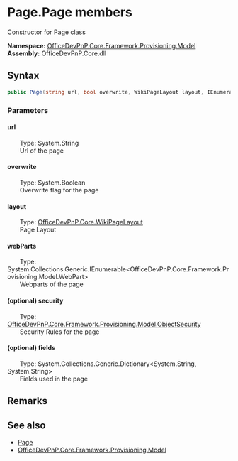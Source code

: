 # Page.Page members 
 Constructor for Page class   

**Namespace:** [OfficeDevPnP.Core.Framework.Provisioning.Model](OfficeDevPnP.Core.Framework.Provisioning.Model.md)  
**Assembly:** OfficeDevPnP.Core.dll  
## Syntax
```C#
public Page(string url, bool overwrite, WikiPageLayout layout, IEnumerable<WebPart> webParts, ObjectSecurity security, Dictionary<String, String> fields)
```
### Parameters
#### url  
&emsp;&emsp;Type: System.String  
&emsp;&emsp;Url of the page  


#### overwrite  
&emsp;&emsp;Type: System.Boolean  
&emsp;&emsp;Overwrite flag for the page  


#### layout  
&emsp;&emsp;Type: [OfficeDevPnP.Core.WikiPageLayout](OfficeDevPnP.Core.WikiPageLayout.md)  
&emsp;&emsp;Page Layout  


#### webParts  
&emsp;&emsp;Type: System.Collections.Generic.IEnumerable<OfficeDevPnP.Core.Framework.Provisioning.Model.WebPart>  
&emsp;&emsp;Webparts of the page  


#### (optional) security  
&emsp;&emsp;Type: [OfficeDevPnP.Core.Framework.Provisioning.Model.ObjectSecurity](OfficeDevPnP.Core.Framework.Provisioning.Model.ObjectSecurity.md)  
&emsp;&emsp;Security Rules for the page  


#### (optional) fields  
&emsp;&emsp;Type: System.Collections.Generic.Dictionary<System.String, System.String>  
&emsp;&emsp;Fields used in the page  


## Remarks
  
## See also
- [Page](OfficeDevPnP.Core.Framework.Provisioning.Model.Page.md)
- [OfficeDevPnP.Core.Framework.Provisioning.Model](OfficeDevPnP.Core.Framework.Provisioning.Model.md)
